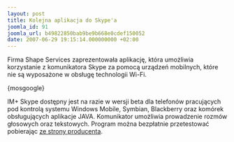 ```yaml
---
layout: post
title: Kolejna aplikacja do Skype'a
joomla_id: 91
joomla_url: b49822850bab9be9b668e0cdef150052
date: 2007-06-29 19:15:14.000000000 +02:00
---
```

Firma Shape Services zaprezentowała aplikację, kt&oacute;ra umożliwia korzystanie z komunikatora Skype za pomocą urządzeń mobilnych, kt&oacute;re nie są wyposażone w obsługę technologii Wi-Fi. <p>{mosgoogle}</p><p>IM+ Skype dostępny jest na razie w wersji beta dla telefon&oacute;w pracujących pod kontrolą systemu Windows Mobile, Symbian, Blackberry oraz kom&oacute;rek obsługujących aplikacje JAVA. Komunikator umożliwia prowadzenie rozm&oacute;w głosowych oraz tekstowych. Program można bezpłatnie przetestować pobierając <a href="http://www.shapeservices.com/en/products/details.php?product=skype&amp;platform=none" target="_blank">ze strony producenta</a>.</p>
